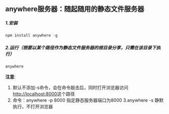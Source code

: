 
## anywhere服务器：随起随用的静态文件服务器
##### 1.安装
```javascript
npm install anywhere -g
```
##### 2.运行（想要以某个路径作为静态文件服务器的根目录分享，只需在该目录下执行）
```javascript
anywhere
```
**注意**: 
1. 默认不添加-s命令，会在命令敲击后，同时打开浏览器访问[http://localhost:8000]()这个路径
2. 命令：anywhere -p 8000 指定静态服务器端口为8000
3.anywhere -s 静默执行，不打开浏览器 
